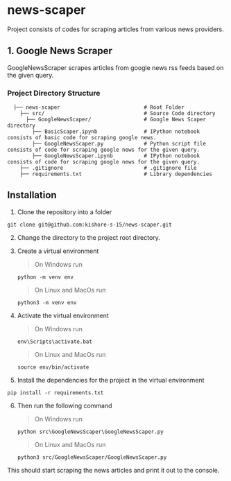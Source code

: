 # news-scaper

Project consists of codes for scraping articles from various news providers.

## 1. Google News Scraper

GoogleNewsScraper scrapes articles from google news rss feeds based on the given query.

### Project Directory Structure

```
  ├── news-scaper                           # Root Folder
    ├── src/                                # Source Code directory
      ├── GoogleNewsScaper/                 # Google News Scaper directory
        ├── BasicScaper.ipynb               # IPython notebook consists of basic code for scraping google news.
        ├── GoogleNewsScaper.py             # Python script file consists of code for scraping google news for the given query.
        ├── GoogleNewsScaper.ipynb          # IPython notebook consists of code for scraping google news for the given query.
    ├── .gitignore                          # .gitignore file
    ├── requirements.txt                    # Library dependencies
```

## Installation

1. Clone the repository into a folder
```
git clone git@github.com:kishore-s-15/news-scaper.git
```

2. Change the directory to the project root directory.

3. Create a virtual environment

   > On Windows run
   ```
   python -m venv env
   ```
   
   > On Linux and MacOs run
   ```
   python3 -m venv env
   ```

4. Activate the virtual environment

   > On Windows run
   ```
   env\Scripts\activate.bat
   ```
   
   > On Linux and MacOs run
   ```
   source env/bin/activate
   ```
   
5. Install the dependencies for the project in the virtual environment
```
pip install -r requirements.txt
```
   
6. Then run the following command

   > On Windows run
   ```
   python src\GoogleNewsScaper\GoogleNewsScaper.py
   ```
   
   > On Linux and MacOs run
   ```
   python3 src/GoogleNewsScaper/GoogleNewsScaper.py
   ```

This should start scraping the news articles and print it out to the console.
